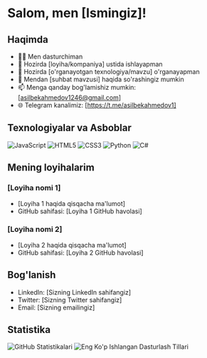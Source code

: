 # Salom, men [Ismingiz]!

## Haqimda
- 👨‍💻 Men dasturchiman
- 🔭 Hozirda [loyiha/kompaniya] ustida ishlayapman
- 🌱 Hozirda [o'rganayotgan texnologiya/mavzu] o'rganayapman
- 💬 Mendan [suhbat mavzusi] haqida so'rashingiz mumkin
- 📫 Menga qanday bog'lamishiz mumkin: [asilbekahmedov1246@gmail.com]
- 🌐 Telegram kanalimiz: [https://t.me/asilbekahmedov1]
## Texnologiyalar va Asboblar
![JavaScript](https://img.shields.io/badge/-JavaScript-black?style=flat-square&logo=javascript)
![HTML5](https://img.shields.io/badge/-HTML5-E34F26?style=flat-square&logo=html5&logoColor=white)
![CSS3](https://img.shields.io/badge/-CSS3-1572B6?style=flat-square&logo=css3)
![Python](https://img.shields.io/badge/-Python-black?style=flat-square&logo=Python)
![C#](https://img.shields.io/badge/-C%23-239120?style=flat-square&logo=c-sharp&logoColor=white)

## Mening loyihalarim
### [Loyiha nomi 1]
- [Loyiha 1 haqida qisqacha ma'lumot]
- GitHub sahifasi: [Loyiha 1 GitHub havolasi]

### [Loyiha nomi 2]
- [Loyiha 2 haqida qisqacha ma'lumot]
- GitHub sahifasi: [Loyiha 2 GitHub havolasi]

## Bog'lanish
- LinkedIn: [Sizning LinkedIn sahifangiz]
- Twitter: [Sizning Twitter sahifangiz]
- Email: [Sizning emailingiz]

## Statistika
![GitHub Statistikalari](https://github-readme-stats.vercel.app/api?username=foydalanuvchi_nomi&show_icons=true)
![Eng Ko'p Ishlangan Dasturlash Tillari](https://github-readme-stats.vercel.app/api/top-langs/?username=foydalanuvchi_nomi&layout=compact)
